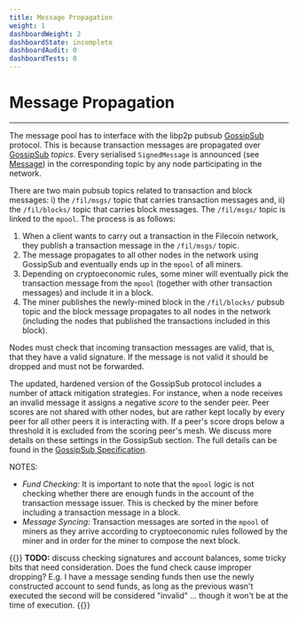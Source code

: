 ```yaml
---
title: Message Propagation
weight: 1
dashboardWeight: 2
dashboardState: incomplete
dashboardAudit: 0
dashboardTests: 0
---
```


# Message Propagation
---

The message pool has to interface with the libp2p pubsub [GossipSub](https://github.com/libp2p/specs/tree/master/pubsub/gossipsub) protocol. This is because transaction messages are propagated over [GossipSub](https://github.com/libp2p/specs/tree/master/pubsub/gossipsub) _topics_. Every serialised `SignedMessage` is announced (see [Message](message)) in the corresponding topic by any node participating in the network.

There are two main pubsub topics related to transaction and block messages: i) the `/fil/msgs/` topic that carries transaction messages and, ii) the `/fil/blocks/` topic that carries block messages. The `/fil/msgs/` topic is linked to the `mpool`. The process is as follows:
1. When a client wants to carry out a transaction in the Filecoin network, they publish a transaction message in the `/fil/msgs/` topic.
2. The message propagates to all other nodes in the network using GossipSub and eventually ends up in the `mpool` of all miners.
3. Depending on cryptoeconomic rules, some miner will eventually pick the transaction message from the `mpool` (together with other transaction messages) and include it in a block.
4. The miner publishes the newly-mined block in the `/fil/blocks/` pubsub topic and the block message propagates to all nodes in the network (including the nodes that published the transactions included in this block).

Nodes must check that incoming transaction messages are valid, that is, that they have a valid signature. If the message is not valid it should be dropped and must not be forwarded.

The updated, hardened version of the GossipSub protocol includes a number of attack mitigation strategies. For instance, when a node receives an invalid message it assigns a negative _score_ to the sender peer. Peer scores are not shared with other nodes, but are rather kept locally by every peer for all other peers it is interacting with. If a peer's score drops below a threshold it is excluded from the scoring peer's mesh. We discuss more details on these settings in the GossipSub section. The full details can be found in the [GossipSub Specification](https://github.com/libp2p/specs/tree/master/pubsub/gossipsub).

NOTES:
- _Fund Checking:_ It is important to note that the `mpool` logic is not checking whether there are enough funds in the account of the transaction message issuer. This is checked by the miner before including a transaction message in a block.
- _Message Syncing:_ Transaction messages are sorted in the `mpool` of miners as they arrive according to cryptoeconomic rules followed by the miner and in order for the miner to compose the next block.


{{<hint warning>}}
**TODO:** discuss checking signatures and account balances, some tricky bits that need consideration. Does the fund check cause improper dropping? E.g. I have a message sending funds then use the newly constructed account to send funds, as long as the previous wasn't executed the second will be considered "invalid" ... though it won't be at the time of execution.
{{</hint>}}
